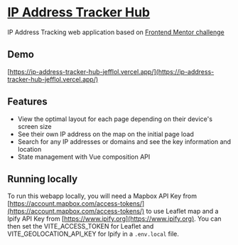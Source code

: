 # [IP Address Tracker Hub](https://ip-address-tracker-hub-jefflol.vercel.app/)
IP Address Tracking web application based on [Frontend Mentor challenge](https://www.frontendmentor.io/challenges/ip-address-tracker-I8-0yYAH0)

## Demo
[https://ip-address-tracker-hub-jefflol.vercel.app/](https://ip-address-tracker-hub-jefflol.vercel.app/)

## Features
* View the optimal layout for each page depending on their device's screen size
* See their own IP address on the map on the initial page load
* Search for any IP addresses or domains and see the key information and location
* State management with Vue composition API

## Running locally
To run this webapp locally, you will need a Mapbox API Key from [https://account.mapbox.com/access-tokens/](https://account.mapbox.com/access-tokens/) to use Leaflet map and a Ipify API Key from [https://www.ipify.org](https://www.ipify.org). You can then set the VITE_ACCESS_TOKEN for Leaflet and VITE_GEOLOCATION_API_KEY for Ipify in a `.env.local` file.